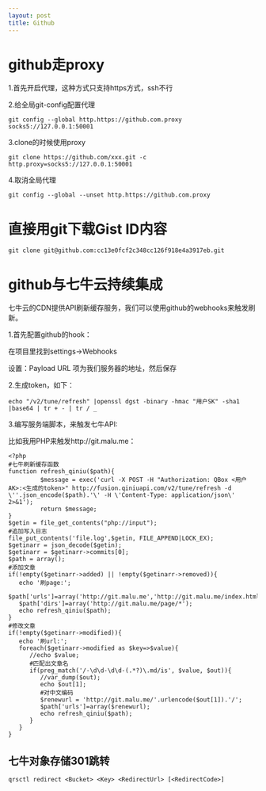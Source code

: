 ```yaml
---
layout: post
title: Github
---
```


# github走proxy

1.首先开启代理，这种方式只支持https方式，ssh不行

2.给全局git-config配置代理

    git config --global http.https://github.com.proxy socks5://127.0.0.1:50001

3.clone的时候使用proxy

    git clone https://github.com/xxx.git -c http.proxy=socks5://127.0.0.1:50001

4.取消全局代理

    git config --global --unset http.https://github.com.proxy


# 直接用git下载Gist ID内容

    git clone git@github.com:cc13e0fcf2c348cc126f918e4a3917eb.git

# github与七牛云持续集成

七牛云的CDN提供API刷新缓存服务，我们可以使用github的webhooks来触发刷新。

1.首先配置github的hook：

在项目里找到settings->Webhooks

设置：Payload URL 项为我们服务器的地址，然后保存

2.生成token，如下：

	echo "/v2/tune/refresh" |openssl dgst -binary -hmac "用户SK" -sha1 |base64 | tr + - | tr / _

3.编写服务端脚本，来触发七牛API:

比如我用PHP来触发http://git.malu.me：

```
<?php
#七牛刷新缓存函数
function refresh_qiniu($path){
         $message = exec('curl -X POST -H "Authorization: QBox <用户AK>:<生成的token>" http://fusion.qiniuapi.com/v2/tune/refresh -d \''.json_encode($path).'\' -H \'Content-Type: application/json\' 2>&1');
         return $message;
}
$getin = file_get_contents("php://input");
#追加写入日志
file_put_contents('file.log',$getin, FILE_APPEND|LOCK_EX);
$getinarr = json_decode($getin);
$getinarr = $getinarr->commits[0];
$path = array();
#添加文章
if(!empty($getinarr->added) || !empty($getinarr->removed)){
   echo '刷page:';
   $path['urls']=array('http://git.malu.me','http://git.malu.me/index.html');
   $path['dirs']=array('http://git.malu.me/page/*');
   echo refresh_qiniu($path);
}
#修改文章
if(!empty($getinarr->modified)){
   echo '刷url:';
   foreach($getinarr->modified as $key=>$value){
      //echo $value;
      #匹配出文章名
      if(preg_match('/-\d\d-\d\d-(.*?)\.md/is', $value, $out)){
         //var_dump($out);
         echo $out[1];
         #对中文编码
         $renewurl = 'http://git.malu.me/'.urlencode($out[1]).'/';
         $path['urls']=array($renewurl);
         echo refresh_qiniu($path);
      }   
   }   
}
```


## 七牛对象存储301跳转

    qrsctl redirect <Bucket> <Key> <RedirectUrl> [<RedirectCode>]

